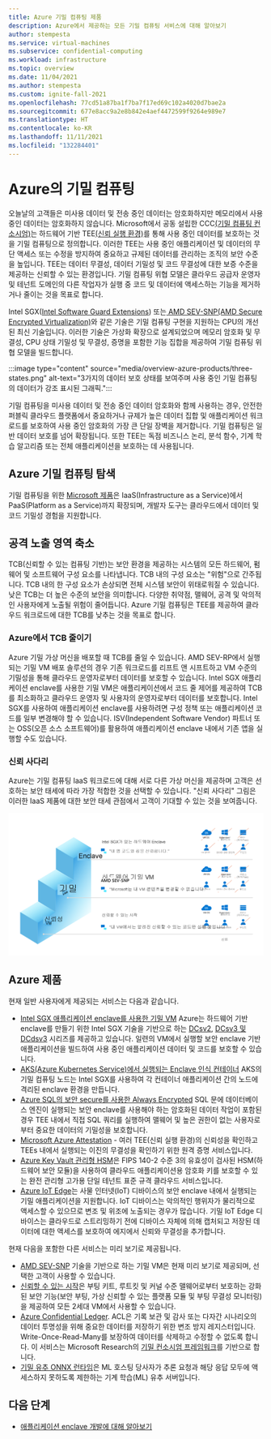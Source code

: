 ```yaml
---
title: Azure 기밀 컴퓨팅 제품
description: Azure에서 제공하는 모든 기밀 컴퓨팅 서비스에 대해 알아보기
author: stempesta
ms.service: virtual-machines
ms.subservice: confidential-computing
ms.workload: infrastructure
ms.topic: overview
ms.date: 11/04/2021
ms.author: stempesta
ms.custom: ignite-fall-2021
ms.openlocfilehash: 77cd51a87ba1f7ba7f17ed69c102a4020d7bae2a
ms.sourcegitcommit: 677e8acc9a2e8b842e4aef4472599f9264e989e7
ms.translationtype: HT
ms.contentlocale: ko-KR
ms.lasthandoff: 11/11/2021
ms.locfileid: "132284401"
---
```

# <a name="confidential-computing-on-azure"></a>Azure의 기밀 컴퓨팅

오늘날의 고객들은 미사용 데이터 및 전송 중인 데이터는 암호화하지만 메모리에서 사용 중인 데이터는 암호화하지 않습니다. Microsoft에서 공동 설립한 CCC[(기밀 컴퓨팅 컨소시엄)](https://confidentialcomputing.io/)는 하드웨어 기반 TEE[(신뢰 실행 환경)](https://en.wikipedia.org/wiki/Trusted_execution_environment)를 통해 사용 중인 데이터를 보호하는 것을 기밀 컴퓨팅으로 정의합니다. 이러한 TEE는 사용 중인 애플리케이션 및 데이터의 무단 액세스 또는 수정을 방지하여 중요하고 규제된 데이터를 관리하는 조직의 보안 수준을 높입니다. TEE는 데이터 무결성, 데이터 기밀성 및 코드 무결성에 대한 보증 수준을 제공하는 신뢰할 수 있는 환경입니다. 기밀 컴퓨팅 위협 모델은 클라우드 공급자 운영자 및 테넌트 도메인의 다른 작업자가 실행 중 코드 및 데이터에 액세스하는 기능을 제거하거나 줄이는 것을 목표로 합니다.

Intel SGX([Intel Software Guard Extensions](https://www.intel.com.au/content/www/au/en/architecture-and-technology/software-guard-extensions-enhanced-data-protection.html)) 또는[ AMD SEV-SNP(AMD Secure Encrypted Virtualization)](https://www.amd.com/en/processors/amd-secure-encrypted-virtualization)와 같은 기술은 기밀 컴퓨팅 구현을 지원하는 CPU의 개선된 최신 기술입니다. 이러한 기술은 가상화 확장으로 설계되었으며 메모리 암호화 및 무결성, CPU 상태 기밀성 및 무결성, 증명을 포함한 기능 집합을 제공하여 기밀 컴퓨팅 위협 모델을 빌드합니다.

:::image type="content" source="media/overview-azure-products/three-states.png" alt-text="3가지의 데이터 보호 상태를 보여주며 사용 중인 기밀 컴퓨팅의 데이터가 강조 표시된 그래픽.":::

기밀 컴퓨팅을 미사용 데이터 및 전송 중인 데이터 암호화와 함께 사용하는 경우, 안전한 퍼블릭 클라우드 플랫폼에서 중요하거나 규제가 높은 데이터 집합 및 애플리케이션 워크로드를 보호하여 사용 중인 암호화의 가장 큰 단일 장벽을 제거합니다. 기밀 컴퓨팅은 일반 데이터 보호를 넘어 확장됩니다. 또한 TEE는 독점 비즈니스 논리, 분석 함수, 기계 학습 알고리즘 또는 전체 애플리케이션을 보호하는 데 사용됩니다.

## <a name="navigating-azure-confidential-computing"></a>Azure 기밀 컴퓨팅 탐색

기밀 컴퓨팅을 위한 [Microsoft 제품](https://aka.ms/azurecc)은 IaaS(Infrastructure as a Service)에서 PaaS(Platform as a Service)까지 확장되며, 개발자 도구는 클라우드에서 데이터 및 코드 기밀성 경험을 지원합니다.

## <a name="reducing-the-attack-surface"></a>공격 노출 영역 축소
TCB(신뢰할 수 있는 컴퓨팅 기반)는 보안 환경을 제공하는 시스템의 모든 하드웨어, 펌웨어 및 소프트웨어 구성 요소를 나타냅니다. TCB 내의 구성 요소는 "위험"으로 간주됩니다. TCB 내의 한 구성 요소가 손상되면 전체 시스템 보안이 위태로워질 수 있습니다. 낮은 TCB는 더 높은 수준의 보안을 의미합니다. 다양한 취약점, 맬웨어, 공격 및 악의적인 사용자에게 노출될 위험이 줄어듭니다. Azure 기밀 컴퓨팅은 TEE를 제공하여 클라우드 워크로드에 대한 TCB를 낮추는 것을 목표로 합니다. 

### <a name="reducing-your-tcb-in-azure"></a>Azure에서 TCB 줄이기

Azure 기밀 가상 머신을 배포할 때 TCB를 줄일 수 있습니다. AMD SEV-RP에서 실행되는 기밀 VM 배포 솔루션의 경우 기존 워크로드를 리프트 앤 시프트하고 VM 수준의 기밀성을 통해 클라우드 운영자로부터 데이터를 보호할 수 있습니다. Intel SGX 애플리케이션 enclave를 사용한 기밀 VM은 애플리케이션에서 코드 줄 제어를 제공하여 TCB를 최소화하고 클라우드 운영자 및 사용자의 운영자로부터 데이터를 보호합니다.  Intel SGX를 사용하여 애플리케이션 enclave를 사용하려면 구성 정책 또는 애플리케이션 코드를 일부 변경해야 할 수 있습니다.  ISV(Independent Software Vendor) 파트너 또는 OSS(오픈 소스 소프트웨어)를 활용하여 애플리케이션 enclave 내에서 기존 앱을 실행할 수도 있습니다. 

### <a name="trust-ladder"></a>신뢰 사다리

Azure는 기밀 컴퓨팅 IaaS 워크로드에 대해 서로 다른 가상 머신을 제공하며 고객은 선호하는 보안 태세에 따라 가장 적합한 것을 선택할 수 있습니다. "신뢰 사다리" 그림은 이러한 IaaS 제품에 대한 보안 태세 관점에서 고객이 기대할 수 있는 것을 보여줍니다.

![맨 위에 Intel SGX가 있는 enclave를 보여주는 Azure 신뢰 사다리의 스크린샷.](media/overview-azure-products/trust-ladder.png)

## <a name="azure-offerings"></a>Azure 제품

현재 일반 사용자에게 제공되는 서비스는 다음과 같습니다.

- [Intel SGX 애플리케이션 enclave를 사용한 기밀 VM](confidential-computing-enclaves.md) Azure는 하드웨어 기반 enclave를 만들기 위한 Intel SGX 기술을 기반으로 하는 [DCsv2](../virtual-machines/dcv2-series.md), [DCsv3 및 DCdsv3](../virtual-machines/dcv3-series.md) 시리즈를 제공하고 있습니다. 일련의 VM에서 실행할 보안 enclave 기반 애플리케이션을 빌드하여 사용 중인 애플리케이션 데이터 및 코드를 보호할 수 있습니다.
- [AKS(Azure Kubernetes Service)에서 실행되는 Enclave 인식 컨테이너](enclave-aware-containers.md) AKS의 기밀 컴퓨팅 노드는 Intel SGX를 사용하여 각 컨테이너 애플리케이션 간의 노드에 격리된 enclave 환경을 만듭니다.
- [Azure SQL의 보안 secure를 사용한 Always Encrypted](/sql/relational-databases/security/encryption/always-encrypted-enclaves) SQL 문에 데이터베이스 엔진이 실행되는 보안 enclave를 사용해야 하는 암호화된 데이터 작업이 포함된 경우 TEE 내에서 직접 SQL 쿼리를 실행하여 맬웨어 및 높은 권한이 없는 사용자로부터 중요한 데이터의 기밀성을 보호합니다.
- [Microsoft Azure Attestation](../attestation/overview.md) - 여러 TEE(신뢰 실행 환경)의 신뢰성을 확인하고 TEEs 내에서 실행되는 이진의 무결성을 확인하기 위한 원격 증명 서비스입니다.
- [Azure Key Vault 관리형 HSM](/azure/key-vault/managed-hsm/)은 FIPS 140-2 수준 3의 유효성이 검사된 HSM(하드웨어 보안 모듈)을 사용하여 클라우드 애플리케이션용 암호화 키를 보호할 수 있는 완전 관리형 고가용 단일 테넌트 표준 규격 클라우드 서비스입니다.
- [Azure IoT Edge](../iot-edge/deploy-confidential-applications.md)는 사물 인터넷(IoT) 디바이스의 보안 enclave 내에서 실행되는 기밀 애플리케이션을 지원합니다. IoT 디바이스는 악의적인 행위자가 물리적으로 액세스할 수 있으므로 변조 및 위조에 노출되는 경우가 많습니다. 기밀 IoT Edge 디바이스는 클라우드로 스트리밍하기 전에 디바이스 자체에 의해 캡처되고 저장된 데이터에 대한 액세스를 보호하여 에지에서 신뢰와 무결성을 추가합니다.

현재 다음을 포함한 다른 서비스는 미리 보기로 제공됩니다.

- [AMD SEV-SNP](https://azure.microsoft.com/blog/azure-and-amd-enable-lift-and-shift-confidential-computing/) 기술을 기반으로 하는 기밀 VM은 현재 미리 보기로 제공되며, 선택한 고객이 사용할 수 있습니다.
- [신뢰할 수 있는 시작](../virtual-machines/trusted-launch.md)은 부팅 키트, 루트킷 및 커널 수준 맬웨어로부터 보호하는 강화된 보안 기능(보안 부팅, 가상 신뢰할 수 있는 플랫폼 모듈 및 부팅 무결성 모니터링)을 제공하여 모든 2세대 VM에서 사용할 수 있습니다.
- [Azure Confidential Ledger](../confidential-ledger/overview.md). ACL은 기록 보관 및 감사 또는 다자간 시나리오의 데이터 투명성을 위해 중요한 데이터를 저장하기 위한 변조 방지 레지스터입니다. Write-Once-Read-Many를 보장하여 데이터를 삭제하고 수정할 수 없도록 합니다. 이 서비스는 Microsoft Research의 [기밀 컨소시엄 프레임워크](https://www.microsoft.com/research/project/confidential-consortium-framework/)를 기반으로 합니다.
- [기밀 유추 ONNX 런타임](https://github.com/microsoft/onnx-server-openenclave)은 ML 호스팅 당사자가 추론 요청과 해당 응답 모두에 액세스하지 못하도록 제한하는 기계 학습(ML) 유추 서버입니다.

## <a name="next-steps"></a>다음 단계

- [애플리케이션 enclave 개발에 대해 알아보기](application-development.md)
